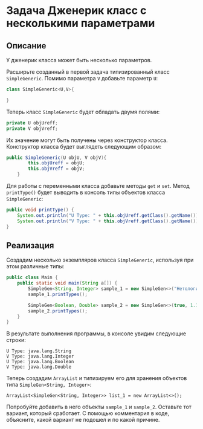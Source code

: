# Задача Дженерик класс с несколькими параметрами

## Описание
У дженерик класса может быть несколько параметров. 

Расширьте созданный в первой задача типизированный класс `SimpleGeneric`. Помимо параметра `V` добавьте параметр `U`:
```java
class SimpleGeneric<U,V>{ 

}
```

Теперь класс `SimpleGeneric` будет обладать двумя полями:
```java
private U objUreff;
private V objVreff;
```

Их значение могут быть получены через конструктор класса. Конструктор класса будет выглядеть следующим образом:
```java
public SimpleGeneric(U objU, V objV){
        this.objUreff = objU;
        this.objVreff = objV;
    }
```

Для работы с переменными класса добавьте методы `get` и `set`. Метод `printType()` будет выводить в консоль типы объектов класса `SimpleGeneric`:
```java
public void printType() {
    System.out.println("U Type: " + this.objUreff.getClass().getName());
    System.out.println("V Type: " + this.objVreff.getClass().getName());
}
```

## Реализация
Создадим несколько экземпляров класса `SimpleGeneric`, используя при этом различные типы:
```java
public class Main {
    public static void main(String a[]) {
        SimpleGen<String, Integer> sample_1 = new SimpleGen<>("Нетология", 1);
        sample_1.printTypes();

        SimpleGen<Boolean, Double> sample_2 = new SimpleGen<>(true, 1.1);
        sample_2.printTypes();
    }
}
```

В результате выполнения программы, в консоле увидим следующие строки:
```
U Type: java.lang.String
V Type: java.lang.Integer
U Type: java.lang.Boolean
V Type: java.lang.Double
```

Теперь создадим `ArrayList` и типизируем его для хранения объектов типа `SimpleGen<String, Integer>`:

``
ArrayList<SimpleGen<String, Integer>> list_1 = new ArrayList<>();
``

Попробуйте добавить в него объекты `sample_1` и `sample_2`. Оставьте тот вариант, который сработает. С помощью комментария в коде, объясните, какой вариант не подошел и по какой причине.
